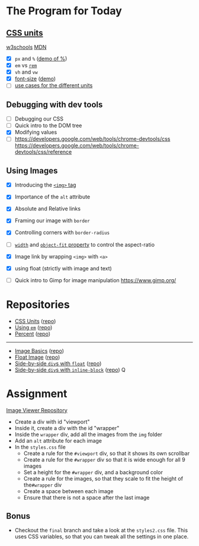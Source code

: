 # The Program for Today

## [CSS units](https://dciforks.github.io/css-units/)

[w3schools](https://www.w3schools.com/cssref/css_units.asp)
[MDN](https://developer.mozilla.org/en-US/docs/Learn/CSS/Building_blocks/Values_and_units)


- [x] `px` and `%` ([demo of %](https://dciforks.github.io/percent/))
- [x] `em` vs [`rem`](https://www.sitepoint.com/understanding-and-using-rem-units-in-css/)
- [x] `vh` and `vw`
- [x] [font-size](https://developer.mozilla.org/en-US/docs/Web/CSS/font-size) ([demo](https://dciforks.github.io/css-em/))
- [ ] [use cases for the different units](https://kyleschaeffer.com/css-font-size-em-vs-px-vs-pt-vs-percent#:~:text=%E2%80%9CEms%E2%80%9D%20(em)%3A%20The,5em%20would%20equal%206pt%2C%20etc.)

## Debugging with dev tools

- [ ] Debugging our CSS
- [ ] Quick intro to the DOM tree
- [x] Modifying values
- [ ] https://developers.google.com/web/tools/chrome-devtools/css https://developers.google.com/web/tools/chrome-devtools/css/reference

## Using Images

- [x] Introducing the [`<img>` tag](https://www.w3schools.com/html/html_images.asp)
- [x] Importance of the `alt` attribute
- [x] Absolute and Relative links
- [x] Framing our image with `border`
- [x] Controlling corners with `border-radius`
- [ ] [`width`](https://www.smashingmagazine.com/2020/03/setting-height-width-images-important-again/) and [`object-fit` property](https://developer.mozilla.org/en-US/docs/Web/CSS/object-fit) to control the aspect-ratio
- [x] Image link by wrapping `<img>` with `<a>`
- [x] using float (strictly with image and text)
- [ ] Quick intro to Gimp for image manipulation
  https://www.gimp.org/


# Repositories

* [CSS Units](https://dciforks.github.io/css-units/) ([repo](https://github.com/DCIForks/css-units/))
* [Using `em`](https://dciforks.github.io/css-em/) ([repo](https://github.com/DCIForks/css-em))
* [Percent](https://dciforks.github.io/percent/) ([repo](https://github.com/DCIForks/percent))
---
* [Image Basics](https://dciforks.github.io/image-basics/) ([repo](https://github.com/DCIForks/image-basics))
* [Float Image](https://dciforks.github.io/float-image/) ([repo](https://github.com/DCIForks/float-image))
* [Side-by-side `div`s with `float`](https://dciforks.github.io/side-by-side/) ([repo](https://github.com/DCIForks/side-by-side))
* [Side-by-side `div`s with `inline-block`](https://dciforks.github.io/inline-block/) ([repo](https://github.com/DCIForks/inline-block))
Q
# Assignment
[Image Viewer Repository](https://classroom.github.com/a/ZbcBUSVS)

* Create a div with id "viewport"
* Inside it, create a div with the id "wrapper"
* Inside the `wrapper` div, add all the images from the `img` folder
* Add an `alt` attribute for each image
* In the `styles.css` file
  * Create a rule for the `#viewport` div, so that it shows its own scrollbar
  * Create a rule for the `#wrapper` div so that it is wide enough for all 9 images
  * Set a height for the `#wrapper` div, and a background color
  * Create a rule for the images, so that they scale to fit the height of the`#wrapper` div
  * Create a space between each image
  * Ensure that there is not a space after the last image

## Bonus

* Checkout the `final` branch and take a look at the `styles2.css` file. This uses CSS variables, so that you can tweak all the settings in one place.
